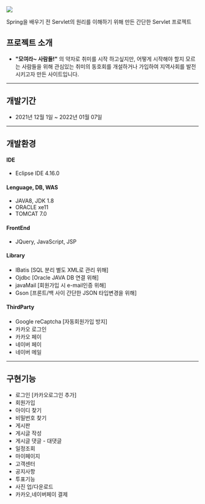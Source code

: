 <img src="https://capsule-render.vercel.app/api?type=waving&color=D3D3D3&height=230&section=header&text=Moram&fontSize=50" />

Spring을 배우기 전 Servlet의 원리를 이해하기 위해 만든 간단한 Servlet 프로젝트

## 프로젝트 소개
- <strong>"모여라~ 사람들!"</strong> 의 약자로 취미를 시작 하고싶지만, 어떻게 시작해야 할지 모르는 사람들을 위해 
관심있는 취미의 동호회를 개설하거나 가입하여 지역사회를 발전시키고자 만든 사이트입니다.
<hr />

## 개발기간
- 2021년 12월 1일 ~ 2022년 01월 07일
<hr />

## 개발환경
#### IDE
- Eclipse IDE 4.16.0
#### Lenguage, DB, WAS
- JAVA8, JDK 1.8
- ORACLE xe11
- TOMCAT 7.0
#### FrontEnd
- JQuery, JavaScript, JSP
#### Library
- IBatis   [SQL 분리 별도 XML로 관리 위해]
- Ojdbc    [Oracle JAVA DB 연결 위해]
- javaMail [회원가입 시 e-mail인증 위해]
- Gson     [프론트/백 사이 간단한 JSON 타입변경을 위해]
#### ThirdParty
- Google reCaptcha [자동회원가입 방지]
- 카카오 로그인
- 카카오 페이
- 네이버 페이
- 네이버 메일
<hr />

## 구현기능
- 로그인 [카카오로그인 추가]
- 회원가입
- 아이디 찾기
- 비밀번호 찾기
- 게시판
- 게시글 작성
- 게시글 댓글 - 대댓글
- 일정조회
- 마이페이지
- 고객센터
- 공지사항
- 투표기능
- 사진 업/다운로드
- 카카오,네이버페이 결제

<!-- <details>
  <summary>
    드랍다운 태그 구현기능에 내용 추가 시 사용하자
  </summary>
</details> -->
